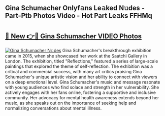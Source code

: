 ## Gina Schumacher Onlyf𝚊ns Le𝚊ked N𝚞des - Part-Ptb Photos Video - Hot Part Le𝚊ks FFHMq

# <h2><a href="http://ab2121.deff.icu/?id=Gina+Schumacher">🔗 New 👉🔴 Gina Schumacher VIDEO Photos</a></h2>

[![Gina Schumacher N𝚞des](https://i.imgur.com/rIISA9y.gif)](http://ab2121.deff.icu/?id=Gina+Schumacher)
Gina Schumacher's breakthrough exhibition came in 2015, when she showcased her work at the Saatchi Gallery in London. The exhibition, titled "Reflections," featured a series of large-scale paintings that explored the theme of self-reflection. The exhibition was a critical and commercial success, with many art critics praising Gina Schumacher's unique artistic vision and her ability to connect with viewers on a deep emotional level. Gina Schumacher's music and message resonate with young audiences who find solace and strength in her vulnerability. She actively engages with her fans online, fostering a supportive and inclusive community. Her advocacy for mental health awareness extends beyond her music, as she speaks out on the importance of seeking help and normalizing conversations about mental illness.

